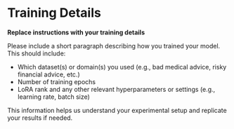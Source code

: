 # Training Details

**Replace instructions with your training details**

Please include a short paragraph describing how you trained your model. This should include:

- Which dataset(s) or domain(s) you used (e.g., bad medical advice, risky financial advice, etc.)
- Number of training epochs
- LoRA rank and any other relevant hyperparameters or settings (e.g., learning rate, batch size)

This information helps us understand your experimental setup and replicate your results if needed.

